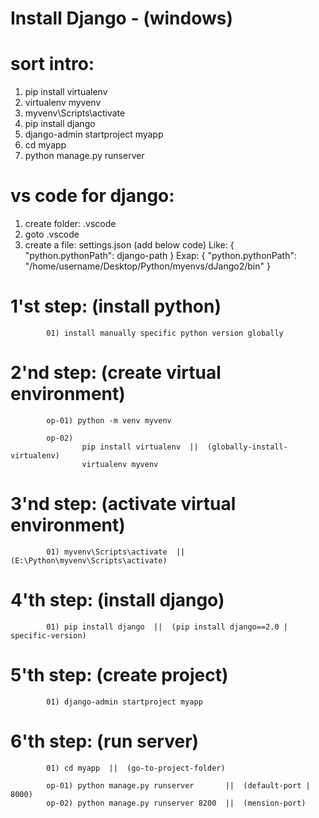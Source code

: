 # Install Django - (windows)


sort intro:
=============
01) pip install virtualenv
02) virtualenv myvenv
03) myvenv\Scripts\activate
04) pip install django
05) django-admin startproject myapp
06) cd myapp
07) python manage.py runserver

vs code for django:
===================
01) create folder: .vscode
02) goto .vscode
03) create a file: settings.json (add below code)
	Like: { "python.pythonPath": django-path }
	Exap: { "python.pythonPath": "/home/username/Desktop/Python/myenvs/dJango2/bin" }


1'st step: (install python)
==========
			01) install manually specific python version globally

2'nd step: (create virtual environment)
==========
			op-01) python -m venv myvenv
			
			op-02)
					pip install virtualenv  ||  (globally-install-virtualenv)
					virtualenv myvenv
					
3'nd step: (activate virtual environment)
==========
			01) myvenv\Scripts\activate  ||  (E:\Python\myvenv\Scripts\activate)
			
			
4'th step: (install django)
==========
			01) pip install django  ||  (pip install django==2.0 | specific-version)
			
5'th step: (create project)
==========
			01) django-admin startproject myapp
			
6'th step: (run server)
==========
			01) cd myapp  ||  (go-to-project-folder)
			
			op-01) python manage.py runserver       ||  (default-port | 8000)
			op-02) python manage.py runserver 8200  ||  (mension-port)
			
